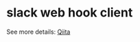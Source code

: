# slack web hook client

See more details: [Qiita](http://qiita.com/sshojiro/items/4e5d8c8f373858fb77a5#_reference-61b5d4a2c7e7b7ff37b7)
